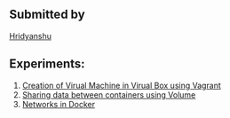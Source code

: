 ## Submitted by

[Hridyanshu](https://github.com/Hridyanshu)


## Experiments:

 1. [Creation of Virual Machine in Virual Box using Vagrant](Experiment1_Hridyanshu.docx)
 2. [Sharing data between containers using Volume](Experiment2_Hridyanshu.docx)
 3. [Networks in Docker](Experiment3_Hridyanshu.docx)
